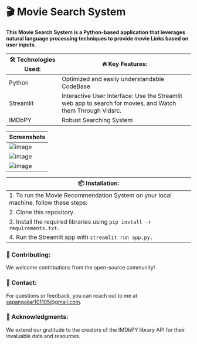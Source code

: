 # 🎬 Movie Search System
__This Movie Search System is a Python-based application that leverages natural language processing techniques to provide movie Links based on user inputs.__

| 🛠️ Technologies Used: |🔥 Key Features: |
|-----------------------|-------------------|
| Python | Optimized and easily understandable CodeBase |
| Streamlit | Interactive User Interface: Use the Streamlit web app to search for movies, and Watch them Through Vidsrc. |
| IMDbPY | Robust Searching System |


| Screenshots |
|--------------|
| ![image](https://github.com/isg32/vidsrc-streamlit/assets/95901240/4874bc5f-e235-40f5-a850-733c07b13566) |
| ![image](https://github.com/isg32/vidsrc-streamlit/assets/95901240/7259caef-ad0d-4f15-86cc-0c8a63a0e190) |
| ![image](https://github.com/isg32/vidsrc-streamlit/assets/95901240/50e0c092-cb9f-42ab-bf3d-0ccb699f4b5f) |


| 📦 Installation: |
|------------------|
| 1. To run the Movie Recommendation System on your local machine, follow these steps: |
| 2. Clone this repository. |
| 3. Install the required libraries using  ```pip install -r requirements.txt.``` |
| 4. Run the Streamlit app with  ``` streamlit run app.py. ```|

### 🤝 Contributing:
We welcome contributions from the open-source community!

### 📧 Contact:
For questions or feedback, you can reach out to me at [sapangajjar101105@gmail.com](sapangajjar101105@gmail.com).

### 🙏 Acknowledgments:
We extend our gratitude to the creators of the IMDbPY library API for their invaluable data and resources.
